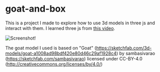 # goat-and-box
This is a project I made to explore how to use 3d models in three js and interact with them. I learned three js from [this video](https://www.youtube.com/watch?v=6oFvqLfRnsU&ab_channel=DesignCourse). 

![Screenshot!](https://github.com/ssilverst/goat-and-box/blob/main/goat-and-box.gif)


The goat model I used is based on "Goat" (https://sketchfab.com/3d-models/goat-a1008ad98bdf420e80d46c29af1928c4) by sambasivarao (https://sketchfab.com/sambasivarao) licensed under CC-BY-4.0 (http://creativecommons.org/licenses/by/4.0/)
